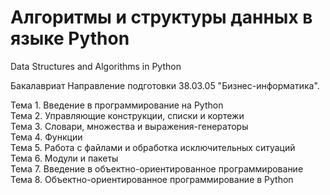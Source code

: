 # Алгоритмы и структуры данных в языке Python
Data Structures and Algorithms in Python

Бакалавриат
Направление подготовки 38.03.05 "Бизнес-информатика".

Тема 1. Введение в программирование на Python<br>
Тема 2. Управляющие конструкции, списки и кортежи<br>
Тема 3. Словари, множества и выражения-генераторы<br>
Тема 4. Функции<br>
Тема 5. Работа с файлами и обработка исключительных ситуаций<br>
Тема 6. Модули и пакеты<br>
Тема 7. Введение в объектно-ориентированное программирование<br>
Тема 8. Объектно-ориентированное программирование в Python<br>
